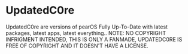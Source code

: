 # UpdatedC0re
UpdatedC0re are versions of pearOS Fully Up-To-Date with latest packages, latest apps, latest everything.. NOTE: NO COPYRIGHT INFRIGMENT INTENDED, THIS IS ONLY A FANMADE, UPDATEDC0RE IS FREE OF COPYRIGHT AND IT DOESN'T HAVE A LICENSE.

